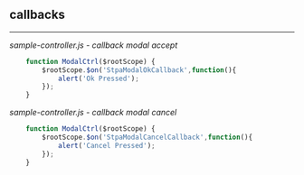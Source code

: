 ## callbacks
------------

*sample-controller.js - callback modal accept*
```js
    function ModalCtrl($rootScope) {
        $rootScope.$on('StpaModalOkCallback',function(){
            alert('Ok Pressed');
        });
    }    
```
*sample-controller.js - callback modal cancel*
```js
    function ModalCtrl($rootScope) {
        $rootScope.$on('StpaModalCancelCallback',function(){
            alert('Cancel Pressed');
        });
    }
```